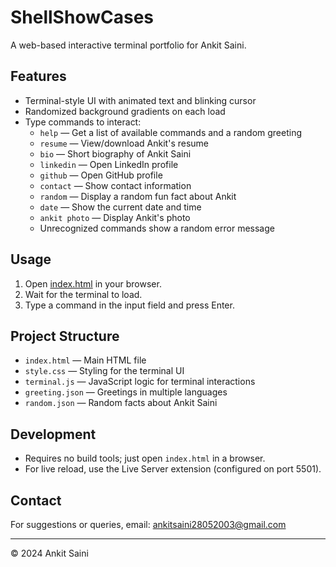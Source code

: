 # ShellShowCases

A web-based interactive terminal portfolio for Ankit Saini.

## Features

- Terminal-style UI with animated text and blinking cursor
- Randomized background gradients on each load
- Type commands to interact:
  - `help` — Get a list of available commands and a random greeting
  - `resume` — View/download Ankit's resume
  - `bio` — Short biography of Ankit Saini
  - `linkedin` — Open LinkedIn profile
  - `github` — Open GitHub profile
  - `contact` — Show contact information
  - `random` — Display a random fun fact about Ankit
  - `date` — Show the current date and time
  - `ankit photo` — Display Ankit's photo
  - Unrecognized commands show a random error message

## Usage

1. Open [index.html](ShellShowCases/index.html) in your browser.
2. Wait for the terminal to load.
3. Type a command in the input field and press Enter.

## Project Structure

- `index.html` — Main HTML file
- `style.css` — Styling for the terminal UI
- `terminal.js` — JavaScript logic for terminal interactions
- `greeting.json` — Greetings in multiple languages
- `random.json` — Random facts about Ankit Saini


## Development

- Requires no build tools; just open `index.html` in a browser.
- For live reload, use the Live Server extension (configured on port 5501).

## Contact

For suggestions or queries, email: ankitsaini28052003@gmail.com

---

© 2024 Ankit Saini